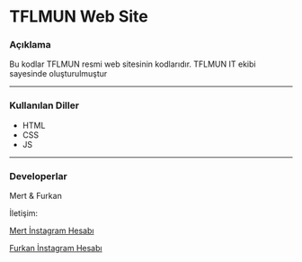 # TFLMUN Web Site
### Açıklama
Bu kodlar TFLMUN resmi web sitesinin kodlarıdır. TFLMUN IT ekibi sayesinde oluşturulmuştur
___
### Kullanılan Diller
+ HTML
+ CSS
+ JS
___
### Developerlar
Mert & Furkan

İletişim:

[Mert İnstagram Hesabı](https://www.instagram.com/ylmazmertcan_/)

[Furkan İnstagram Hesabı](https://www.instagram.com/furkantas2010/)
